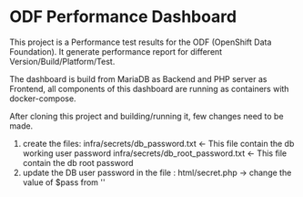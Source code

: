 # ODF Performance Dashboard

This project is a Performance test results for the ODF (OpenShift Data Foundation).
It generate performance report for different Version/Build/Platform/Test.

The dashboard is build from MariaDB as Backend and PHP server as Frontend, all components of this dashboard
are running as containers with docker-compose.

After cloning this project and building/running it, few changes need to be made.

1. create the files: 
    infra/secrets/db_password.txt        <- This file contain the db working user password
    infra/secrets/db_root_password.txt   <- This file contain the db root password
2. update the DB user password in the file :
    html/secret.php   -> change the value of $pass from ''